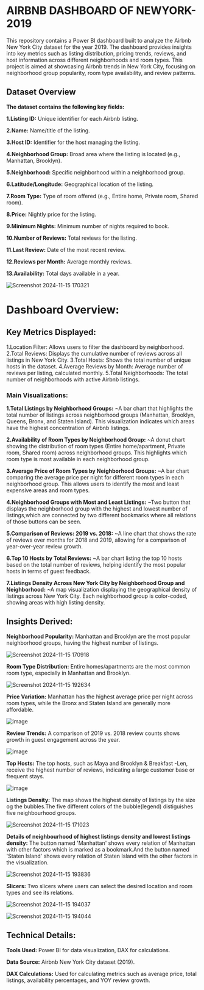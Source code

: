 # **AIRBNB DASHBOARD OF NEWYORK-2019**

This repository contains a Power BI dashboard built to analyze the Airbnb New York City dataset for the year 2019. The dashboard provides insights into key metrics such as listing distribution, pricing trends, reviews, and host information across different neighborhoods and room types. This project is aimed at showcasing Airbnb trends in New York City, focusing on neighborhood group popularity, room type availability, and review patterns.

## Dataset Overview
**The dataset contains the following key fields:**

**1.Listing ID:** Unique identifier for each Airbnb listing. 

**2.Name:** Name/title of the listing.

**3.Host ID:** Identifier for the host managing the listing.

**4.Neighborhood Group:** Broad area where the listing is located (e.g., Manhattan, Brooklyn).

**5.Neighborhood:** Specific neighborhood within a neighborhood group.

**6.Latitude/Longitude:** Geographical location of the listing.

**7.Room Type:** Type of room offered (e.g., Entire home, Private room, Shared room).

**8.Price:** Nightly price for the listing.

**9.Minimum Nights:** Minimum number of nights required to book.

**10.Number of Reviews:** Total reviews for the listing.

**11.Last Review:** Date of the most recent review.

**12.Reviews per Month:** Average monthly reviews.

**13.Availability:** Total days available in a year.

![Screenshot 2024-11-15 170321](https://github.com/user-attachments/assets/0d557974-c656-4a09-aac2-3eae00fe6599)



# **Dashboard Overview:**

## Key Metrics Displayed:

1.Location Filter: Allows users to filter the dashboard by neighborhood.
2.Total Reviews: Displays the cumulative number of reviews across all listings in New York City.
3.Total Hosts: Shows the total number of unique hosts in the dataset.
4.Average Reviews by Month: Average number of reviews per listing, calculated monthly.
5.Total Neighborhoods: The total number of neighborhoods with active Airbnb listings.

### Main Visualizations:

**1.Total Listings by Neighborhood Groups:**
~A bar chart that highlights the total number of listings across neighborhood groups (Manhattan, Brooklyn, Queens, Bronx, and Staten Island). This visualization indicates which areas have the highest concentration of Airbnb listings.

**2.Availability of Room Types by Neighborhood Group:**
~A donut chart showing the distribution of room types (Entire home/apartment, Private room, Shared room) across neighborhood groups. This highlights which room type is most available in each neighborhood group.

**3.Average Price of Room Types by Neighborhood Groups:**
~A bar chart comparing the average price per night for different room types in each neighborhood group. This allows users to identify the most and least expensive areas and room types.

**4.Neighborhood Groups with Most and Least Listings:**
~Two button that displays the neighborhood group with the highest and lowest number of listings,which are connected by two different bookmarks where all relations of those buttons can be seen.

**5.Comparison of Reviews: 2019 vs. 2018:**
~A line chart that shows the rate of reviews over months for 2018 and 2019, allowing for a comparison of year-over-year review growth.

**6.Top 10 Hosts by Total Reviews:**
~A bar chart listing the top 10 hosts based on the total number of reviews, helping identify the most popular hosts in terms of guest feedback.

**7.Listings Density Across New York City by Neighborhood Group and Neighborhood:**
~A map visualization displaying the geographical density of listings across New York City. Each neighborhood group is color-coded, showing areas with high listing density.

## Insights Derived:
**Neighborhood Popularity:** Manhattan and Brooklyn are the most popular neighborhood groups, having the highest number of listings.


![Screenshot 2024-11-15 170918](https://github.com/user-attachments/assets/136e8310-dfc6-484a-bfb5-d0111d1313bb)

**Room Type Distribution:** Entire homes/apartments are the most common room type, especially in Manhattan and Brooklyn.


![Screenshot 2024-11-15 192634](https://github.com/user-attachments/assets/a74b0f5d-81a0-4fae-82b9-945093a1c8ea)

**Price Variation:** Manhattan has the highest average price per night across room types, while the Bronx and Staten Island are generally more affordable.


![image](https://github.com/user-attachments/assets/ff36778d-b9f3-4d7f-82bb-edfb88e57e87)

**Review Trends:** A comparison of 2019 vs. 2018 review counts shows growth in guest engagement across the year.


![image](https://github.com/user-attachments/assets/90f6cef1-5ff1-4d10-b8b3-d94ba11445a5)

**Top Hosts:** The top hosts, such as Maya and Brooklyn & Breakfast -Len, receive the highest number of reviews, indicating a large customer base or frequent stays.


![image](https://github.com/user-attachments/assets/b92b48d2-cdef-43e3-bb1e-2b9ac54d5531)

**Listings Density:** The map shows the highest density of listings by the size og the bubbles.The five different colors of the bubble(legend) distiguishes five neighbourhood groups.

![Screenshot 2024-11-15 171023](https://github.com/user-attachments/assets/723716bc-26ec-4bb5-9493-0b79b898519e)

**Details of neighbourhood of highest listings density and lowest listings density:** The button named 'Manhattan' shows every relation of Manhattan with other factors which is marked as a bookmark.And the button named 'Staten Island' shows every relation of Staten Island with the other factors in the visualization.

![Screenshot 2024-11-15 193836](https://github.com/user-attachments/assets/f312935a-62c0-45ef-ac0b-2f85df4d9f3d)


**Slicers:** Two slicers where users can select the desired location and room types and see its relations.

![Screenshot 2024-11-15 194037](https://github.com/user-attachments/assets/0230b0b7-05ac-4b78-9194-f9403a6f6cdf)


![Screenshot 2024-11-15 194044](https://github.com/user-attachments/assets/51d8b445-3d7d-4b3e-97b7-9f5b4512dbc4)



## Technical Details:
**Tools Used:** Power BI for data visualization, DAX for calculations.

**Data Source:** Airbnb New York City dataset (2019).

**DAX Calculations:** Used for calculating metrics such as average price, total listings, availability percentages, and YOY review growth.

